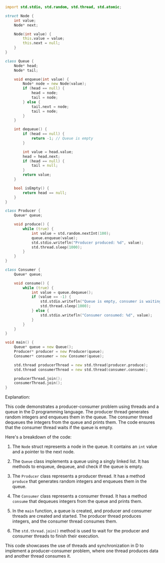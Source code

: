 ```d
import std.stdio, std.random, std.thread, std.atomic;

struct Node {
    int value;
    Node* next;

    Node(int value) {
        this.value = value;
        this.next = null;
    }
}

class Queue {
    Node* head;
    Node* tail;

    void enqueue(int value) {
        Node* node = new Node(value);
        if (head == null) {
            head = node;
            tail = node;
        } else {
            tail.next = node;
            tail = node;
        }
    }

    int dequeue() {
        if (head == null) {
            return -1; // Queue is empty
        }

        int value = head.value;
        head = head.next;
        if (head == null) {
            tail = null;
        }
        return value;
    }

    bool isEmpty() {
        return head == null;
    }
}

class Producer {
    Queue* queue;

    void produce() {
        while (true) {
            int value = std.random.nextInt(100);
            queue.enqueue(value);
            std.stdio.writefln("Producer produced: %d", value);
            std.thread.sleep(1000);
        }
    }
}

class Consumer {
    Queue* queue;

    void consume() {
        while (true) {
            int value = queue.dequeue();
            if (value == -1) {
                std.stdio.writefln("Queue is empty, consumer is waiting");
                std.thread.sleep(1000);
            } else {
                std.stdio.writefln("Consumer consumed: %d", value);
            }
        }
    }
}

void main() {
    Queue* queue = new Queue();
    Producer* producer = new Producer(queue);
    Consumer* consumer = new Consumer(queue);

    std.thread producerThread = new std.thread(producer.produce);
    std.thread consumerThread = new std.thread(consumer.consume);

    producerThread.join();
    consumerThread.join();
}
```

Explanation:

This code demonstrates a producer-consumer problem using threads and a queue in the D programming language. The producer thread generates random integers and enqueues them in the queue. The consumer thread dequeues the integers from the queue and prints them. The code ensures that the consumer thread waits if the queue is empty.

Here's a breakdown of the code:

1. The `Node` struct represents a node in the queue. It contains an `int` value and a pointer to the next node.

2. The `Queue` class implements a queue using a singly linked list. It has methods to enqueue, dequeue, and check if the queue is empty.

3. The `Producer` class represents a producer thread. It has a method `produce` that generates random integers and enqueues them in the queue.

4. The `Consumer` class represents a consumer thread. It has a method `consume` that dequeues integers from the queue and prints them.

5. In the `main` function, a queue is created, and producer and consumer threads are created and started. The producer thread produces integers, and the consumer thread consumes them.

6. The `std.thread.join()` method is used to wait for the producer and consumer threads to finish their execution.

This code showcases the use of threads and synchronization in D to implement a producer-consumer problem, where one thread produces data and another thread consumes it.